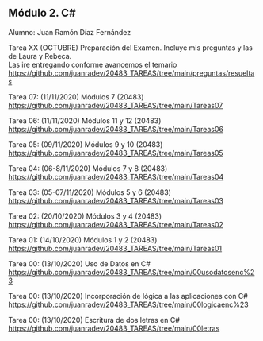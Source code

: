 ## Módulo 2. C#

Alumno: Juan Ramón Díaz Fernández

Tarea XX   (OCTUBRE)   Preparación del Examen. Incluye mis preguntas y las de Laura y Rebeca.  
Las ire entregando conforme avancemos el temario https://github.com/juanradev/20483_TAREAS/tree/main/preguntas/resueltas

Tarea 07:  (11/11/2020)  Módulos 7 (20483)  https://github.com/juanradev/20483_TAREAS/tree/main/Tareas07  

Tarea 06:  (11/11/2020)  Módulos 11 y 12 (20483)  https://github.com/juanradev/20483_TAREAS/tree/main/Tareas06  

Tarea 05:  (09/11/2020)  Módulos 9 y 10 (20483)  https://github.com/juanradev/20483_TAREAS/tree/main/Tareas05  

Tarea 04:  (06-8/11/2020)  Módulos 7 y 8 (20483)  https://github.com/juanradev/20483_TAREAS/tree/main/Tareas04  

Tarea 03:  (05-07/11/2020)  Módulos 5 y 6 (20483) https://github.com/juanradev/20483_TAREAS/tree/main/Tareas03  

Tarea 02:  (20/10/2020)  Módulos 3 y 4 (20483) https://github.com/juanradev/20483_TAREAS/tree/main/Tareas02  

Tarea 01:  (14/10/2020)  Módulos 1 y 2 (20483) https://github.com/juanradev/20483_TAREAS/tree/main/Tareas01  

Tarea 00:  (13/10/2020)  Uso de Datos en C#  https://github.com/juanradev/20483_TAREAS/tree/main/00usodatosenc%23  

Tarea 00:  (13/10/2020)  Incorporación de lógica a las aplicaciones con C# https://github.com/juanradev/20483_TAREAS/tree/main/00logicaenc%23  

Tarea 00:  (13/10/2020)  Escritura de dos letras en C#  https://github.com/juanradev/20483_TAREAS/tree/main/00letras  



